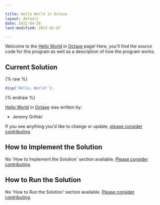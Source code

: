 ```yaml
---

title: Hello World in Octave
layout: default
date: 2022-04-28
last-modified: 2023-02-07

---
```


Welcome to the [Hello World](https://sampleprograms.io/projects/hello-world) in [Octave](https://sampleprograms.io/languages/octave) page! Here, you'll find the source code for this program as well as a description of how the program works.

## Current Solution

{% raw %}

```octave
disp('Hello, World!');
```

{% endraw %}

[Hello World](https://sampleprograms.io/projects/hello-world) in [Octave](https://sampleprograms.io/languages/octave) was written by:

- Jeremy Grifski

If you see anything you'd like to change or update, [please consider contributing](https://github.com/TheRenegadeCoder/sample-programs).

## How to Implement the Solution

No 'How to Implement the Solution' section available. [Please consider contributing](https://github.com/TheRenegadeCoder/sample-programs-website).

## How to Run the Solution

No 'How to Run the Solution' section available. [Please consider contributing](https://github.com/TheRenegadeCoder/sample-programs-website).